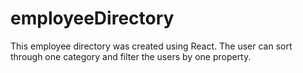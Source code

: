 # employeeDirectory
This employee directory was created using React. The user can sort through one category and filter the users by one property.
